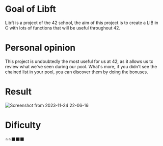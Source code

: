# Goal of Libft

Libft is a project of the 42 school, the aim of this project is to create a LIB in C with lots of functions that will be useful throughout 42. 

# Personal opinion

This project is undoubtedly the most useful for us at 42, as it allows us to review what we've seen during our pool. What's more, if you didn't see the chained list in your pool, you can discover them by doing the bonuses.

# Result

![Screenshot from 2023-11-24 22-06-16](https://github.com/mamaPvP/Libft/assets/105978556/d96f84b0-e23d-42bb-83a1-9b3f3ab2d63c)

# Dificulty

⭐️⭐️⬛️⬛️⬛️
